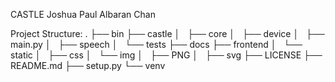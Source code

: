 CASTLE
Joshua Paul Albaran Chan

Project Structure:
.
├── bin
├── castle
│   ├── core
│   ├── device
│   ├── main.py
│   ├── speech
│   └── tests
├── docs
├── frontend
│   └── static
│       ├── css
│       └── img
│           ├── PNG
│           ├── svg
├── LICENSE
├── README.md
├── setup.py
└── venv
